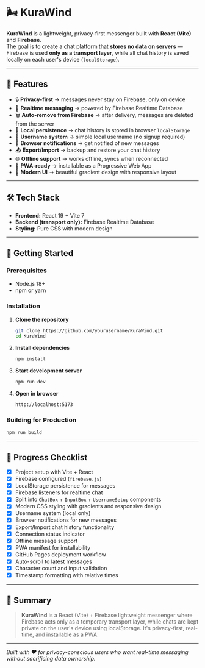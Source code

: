 <!-- @format -->

# 🌬️ KuraWind

**KuraWind** is a lightweight, privacy-first messenger built with **React (Vite)** and **Firebase**.  
The goal is to create a chat platform that **stores no data on servers** — Firebase is used **only as a transport layer**, while all chat history is saved locally on each user's device (`localStorage`).

---

## 🚀 Features

- 🔒 **Privacy-first** → messages never stay on Firebase, only on device
- 📨 **Realtime messaging** → powered by Firebase Realtime Database
- 🗑️ **Auto-remove from Firebase** → after delivery, messages are deleted from the server
- 💾 **Local persistence** → chat history is stored in browser `localStorage`
- 👤 **Username system** → simple local username (no signup required)
- 🔔 **Browser notifications** → get notified of new messages
- 📤 **Export/Import** → backup and restore your chat history
- 🌐 **Offline support** → works offline, syncs when reconnected
- 📱 **PWA-ready** → installable as a Progressive Web App
- 🎨 **Modern UI** → beautiful gradient design with responsive layout

---

## 🛠️ Tech Stack

- **Frontend:** React 19 + Vite 7
- **Backend (transport only):** Firebase Realtime Database
- **Styling:** Pure CSS with modern design

---

## 🚀 Getting Started

### Prerequisites

- Node.js 18+
- npm or yarn

### Installation

1. **Clone the repository**

   ```bash
   git clone https://github.com/yourusername/KuraWind.git
   cd KuraWind
   ```

2. **Install dependencies**

   ```bash
   npm install
   ```

3. **Start development server**

   ```bash
   npm run dev
   ```

4. **Open in browser**
   ```
   http://localhost:5173
   ```

### Building for Production

```bash
npm run build
```

---

## 🔧 Progress Checklist

- [x] Project setup with Vite + React
- [x] Firebase configured (`firebase.js`)
- [x] LocalStorage persistence for messages
- [x] Firebase listeners for realtime chat
- [x] Split into `ChatBox` + `InputBox` + `UsernameSetup` components
- [x] Modern CSS styling with gradients and responsive design
- [x] Username system (local only)
- [x] Browser notifications for new messages
- [x] Export/Import chat history functionality
- [x] Connection status indicator
- [x] Offline message support
- [x] PWA manifest for installability
- [x] GitHub Pages deployment workflow
- [x] Auto-scroll to latest messages
- [x] Character count and input validation
- [x] Timestamp formatting with relative times

---

## 📌 Summary

> **KuraWind** is a React (Vite) + Firebase lightweight messenger where Firebase acts only as a temporary transport layer, while chats are kept private on the user's device using localStorage. It's privacy-first, real-time, and installable as a PWA.

---

_Built with ❤️ for privacy-conscious users who want real-time messaging without sacrificing data ownership._
